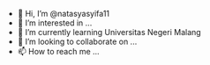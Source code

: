 - 👋 Hi, I’m @natasyasyifa11
- 👀 I’m interested in ...
- 🌱 I’m currently learning Universitas Negeri Malang
- 💞️ I’m looking to collaborate on ...
- 📫 How to reach me ...

<!---
natasyasyifa11/natasyasyifa11 is a ✨ special ✨ repository because its `README.md` (this file) appears on your GitHub profile.
You can click the Preview link to take a look at your changes.
--->
